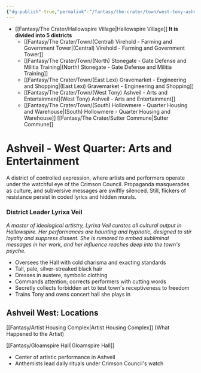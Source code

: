 ```yaml
---
{"dg-publish":true,"permalink":"/fantasy/the-crater/town/west-tony-ashveil-arts-and-entertainment/"}
---
```


- [[Fantasy/The Crater/Hallowspire Village\|Hallowspire Village]]
**It is divided into 5 districts**
    - [[Fantasy/The Crater/Town/(Central) Virehold - Farming and Government Tower\|(Central) Virehold - Farming and Government Tower]] 
    - [[Fantasy/The Crater/Town/(North) Stonegate - Gate Defense and Militia Training\|(North) Stonegate - Gate Defense and Militia Training]]
    - [[Fantasy/The Crater/Town/(East Lexi) Gravemarket - Engineering and Shopping\|(East Lexi) Gravemarket - Engineering and Shopping]]
    - [[Fantasy/The Crater/Town/(West Tony) Ashveil - Arts and Entertainment\|(West Tony) Ashveil - Arts and Entertainment]] 
    - [[Fantasy/The Crater/Town/(South) Hollowmere - Quarter Housing and Warehouse\|(South) Hollowmere - Quarter Housing and Warehouse]]
[[Fantasy/The Crater/Sutter Commune\|Sutter Commune]]
# Ashveil - West Quarter: Arts and Entertainment
A district of controlled expression, where artists and performers operate under the watchful eye of the Crimson Council. Propaganda masquerades as culture, and subversive messages are swiftly silenced. Still, flickers of resistance persist in coded lyrics and hidden murals.

### **District Leader Lyrixa Veil**
*A master of ideological artistry, Lyrixa Veil curates all cultural output in Hallowspire. Her performances are haunting and hypnotic, designed to stir loyalty and suppress dissent. She is rumored to embed subliminal messages in her work, and her influence reaches deep into the town's psyche.*
- Oversees the Hall with cold charisma and exacting standards
- Tall, pale, silver-streaked black hair
- Dresses in austere, symbolic clothing
- Commands attention; corrects performers with cutting words
- Secretly collects forbidden art to test town's receptiveness to freedom
- Trains Tony and owns concert hall she plays in


## Ashveil West: Locations
[[Fantasy/Artist Housing Complex\|Artist Housing Complex]] (What Happened to the Artist)

[[Fantasy/Gloamspire Hall\|Gloamspire Hall]]
- Center of artistic performance in Ashveil
- Anthemists lead daily rituals under Crimson Council's watch








